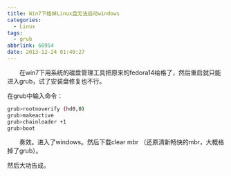 ```yaml
---
title: Win7下格掉Linux盘无法启动windows
categories:
  - Linux
tags:
  - grub
abbrlink: 60954
date: 2013-12-24 01:40:27
---
```


&emsp;&emsp;在win7下用系统的磁盘管理工具把原来的fedora14给格了，然后重启就只能进入grub，试了安装盘修复也不行。

在grub中输入命令：

``` bash
grub>rootnoverify (hd0,0) 
grub>makeactive 
grub>chainloader +1
grub>boot
```

&emsp;&emsp;奏效。进入了windows。然后下载clear mbr （还原清新畅快的mbr，大概格掉了grub）。

然后大功告成。

